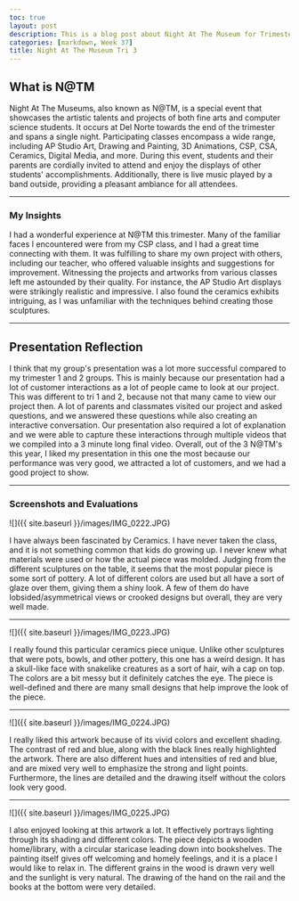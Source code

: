 ```yaml
---
toc: true
layout: post
description: This is a blog post about Night At The Museum for Trimester 3
categories: [markdown, Week 37]
title: Night At The Museum Tri 3
---
```

## What is N@TM
Night At The Museums, also known as N@TM, is a special event that showcases the artistic talents and projects of both fine arts and computer science students. It occurs at Del Norte towards the end of the trimester and spans a single night. Participating classes encompass a wide range, including AP Studio Art, Drawing and Painting, 3D Animations, CSP, CSA, Ceramics, Digital Media, and more. During this event, students and their parents are cordially invited to attend and enjoy the displays of other students' accomplishments. Additionally, there is live music played by a band outside, providing a pleasant ambiance for all attendees.

---

### My Insights
I had a wonderful experience at N@TM this trimester. Many of the familiar faces I encountered were from my CSP class, and I had a great time connecting with them. It was fulfilling to share my own project with others, including our teacher, who offered valuable insights and suggestions for improvement. Witnessing the projects and artworks from various classes left me astounded by their quality. For instance, the AP Studio Art displays were strikingly realistic and impressive. I also found the ceramics exhibits intriguing, as I was unfamiliar with the techniques behind creating those sculptures.

---

## Presentation Reflection
I think that my group's presentation was a lot more successful compared to my trimester 1 and 2 groups. This is mainly because our presentation had a lot of customer interactions as a lot of people came to look at our project. This was different to tri 1 and 2, because not that many came to view our project then. A lot of parents and classmates visited our project and asked questions, and we answered these questions while also creating an interactive conversation. Our presentation also required a lot of explanation and we were able to capture these interactions through multiple videos that we compiled into a 3 minute long final video. Overall, out of the 3 N@TM's this year, I liked my presentation in this one the most because our performance was very good, we attracted a lot of customers, and we had a good project to show.

---

### Screenshots and Evaluations
![]({{ site.baseurl }}/images/IMG_0222.JPG)

I have always been fascinated by Ceramics. I have never taken the class, and it is not something common that kids do growing up. I never knew what materials were used or how the actual piece was molded. Judging from the different sculptures on the table, it seems that the most popular piece is some sort of pottery. A lot of different colors are used but all have a sort of glaze over them, giving them a shiny look. A few of them do have lobsided/asymmetrical views or crooked designs but overall, they are very well made.

---

![]({{ site.baseurl }}/images/IMG_0223.JPG)

I really found this particular ceramics piece unique. Unlike other sculptures that were pots, bowls, and other pottery, this one has a weird design. It has a skull-like face with snakelike creatures as a sort of hair, wih a cap on top. The colors are a bit messy but it definitely catches the eye. The piece is well-defined and there are many small designs that help improve the look of the piece.

---

![]({{ site.baseurl }}/images/IMG_0224.JPG)

I really liked this artwork because of its vivid colors and excellent shading. The contrast of red and blue, along with the black lines really highlighted the artwork. There are also different hues and intensities of red and blue, and are mixed very well to emphasize the strong and light points. Furthermore, the lines are detailed and the drawing itself without the colors look very good.

---

![]({{ site.baseurl }}/images/IMG_0225.JPG)

I also enjoyed looking at this artwork a lot. It effectively portrays lighting through its shading and different colors. The piece depicts a wooden home/library, with a circular staricase leading down into bookshelves. The painting itself gives off welcoming and homely feelings, and it is a place I would like to relax in. The different grains in the wood is drawn very well and the sunlight is very natural. The drawing of the hand on the rail and the books at the bottom were very detailed.
